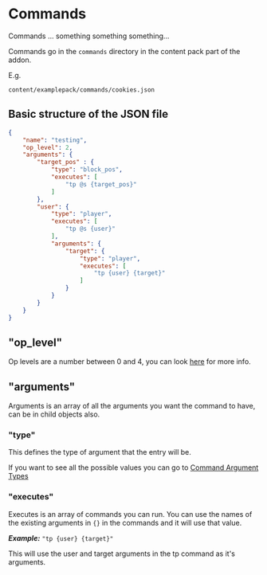 # Commands

Commands ... something something something...

Commands go in the `commands` directory in the content pack part of the addon.

E.g.
```
content/examplepack/commands/cookies.json
```

## Basic structure of the JSON file

```json
{
    "name": "testing",
    "op_level": 2,
    "arguments": {
        "target_pos" : {
            "type": "block_pos",
            "executes": [
                "tp @s {target_pos}"
            ]
        },
        "user": {
            "type": "player",
            "executes": [
                "tp @s {user}"
            ],
            "arguments": {
                "target": {
                    "type": "player",
                    "executes": [
                        "tp {user} {target}"
                    ]
                }
            }
        }
    }
}
```

## "op_level"

Op levels are a number between 0 and 4, you can look [here](https://minecraft.fandom.com/wiki/Permission_level#Effect) for more info.

## "arguments"

Arguments is an array of all the arguments you want the command to have, can be in child objects also.

### "type"

This defines the type of argument that the entry will be.

If you want to see all the possible values you can go to [Command Argument Types](/guide/command-argument-types)

### "executes"

Executes is an array of commands you can run.
You can use the names of the existing arguments in ``{}`` in the commands and it will use that value. 

**_Example:_** ``"tp {user} {target}"``

This will use the user and target arguments in the tp command as it's arguments.